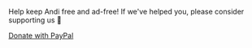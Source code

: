 Help keep Andi free and ad-free! If we've helped you, please consider supporting us 🚀 

<a href="https://www.paypal.com/donate?business=angela%40lazyweb.ai&amp;no_recurring=0&amp;item_name=Support+Andi&amp;currency_code=USD" target="_blank" rel="nofollow noopener noreferrer" data-andi-event="Revenue" data-andi-action="Donate" data-andi-channel="PayPal" class="ui yellow button" role="button">Donate with PayPal</a>
